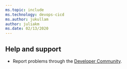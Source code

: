 ```yaml
---
ms.topic: include
ms.technology: devops-cicd
ms.author: jukullam
author: juliakm
ms.date: 02/13/2020
---
```


## Help and support

* Report problems through the [Developer Community](https://developercommunity.visualstudio.com/).
